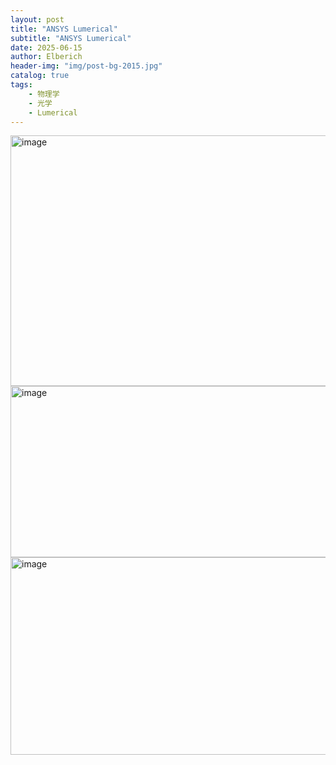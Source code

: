 ```yaml
---
layout: post
title: "ANSYS Lumerical"
subtitle: "ANSYS Lumerical"
date: 2025-06-15
author: Elberich
header-img: "img/post-bg-2015.jpg"
catalog: true
tags:
    - 物理学
    - 光学
    - Lumerical
---
```



<img width="800" height="401" alt="image" src="https://github.com/user-attachments/assets/4d309ab6-f9a9-4fbb-b57f-154f7ba209d8" />
<img width="540" height="274" alt="image" src="https://github.com/user-attachments/assets/ca826143-8d20-42d9-8057-47ef5597cf26" />
<img width="580" height="316" alt="image" src="https://github.com/user-attachments/assets/b503792f-d2f9-4ebb-93f9-bcfb6c3c1bf4" />
